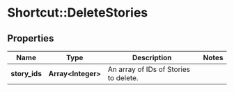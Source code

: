 # Shortcut::DeleteStories

## Properties
Name | Type | Description | Notes
------------ | ------------- | ------------- | -------------
**story_ids** | **Array&lt;Integer&gt;** | An array of IDs of Stories to delete. | 

